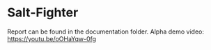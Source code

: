 # Salt-Fighter
Report can be found in the documentation folder. 
Alpha demo video: https://youtu.be/oOHaYqw-0fg
